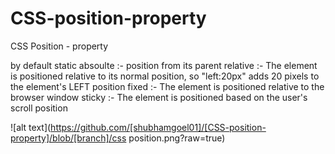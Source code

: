 # CSS-position-property
CSS Position -  property 

by default static
absoulte :- position from its parent
relative :- The element is positioned relative to its normal position, so "left:20px" adds 20 pixels to the element's LEFT position
fixed :- 	The element is positioned relative to the browser window
sticky :- The element is positioned based on the user's scroll position


![alt text](https://github.com/[shubhamgoel01]/[CSS-position-property]/blob/[branch]/css position.png?raw=true)

